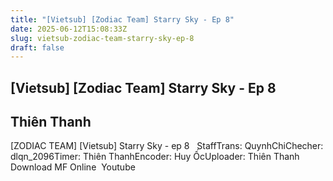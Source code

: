 ```yaml
---
title: "[Vietsub] [Zodiac Team] Starry Sky - Ep 8"
date: 2025-06-12T15:08:33Z
slug: vietsub-zodiac-team-starry-sky-ep-8
draft: false
---
```


## [Vietsub] [Zodiac Team] Starry Sky - Ep 8

## Thiên Thanh

[ZODIAC TEAM] [Vietsub] Starry Sky - ep 8​ ​ ​​ ​Staff​Trans: QuynhChi​Checher: dlqn_2096​Timer: Thiên Thanh​Encoder: Huy Ốc​Uploader: Thiên Thanh​ ​Download​ ​MF​ ​Online​ ​ Youtube​